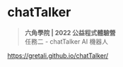 # chatTalker
> **六角學院 | 2022 公益程式體驗營**<br>
> 任務二 - chatTalker AI 機器人<br>


https://gretali.github.io/chatTalker/
